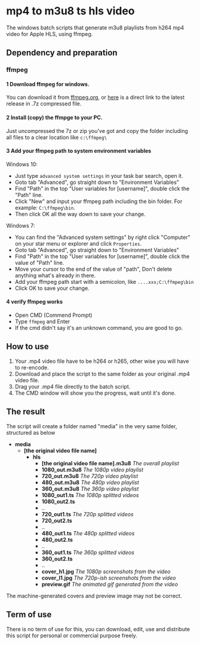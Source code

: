 # mp4 to m3u8 ts hls video
The windows batch scripts that generate m3u8 playlists from h264 mp4 video for Apple HLS, using ffmpeg.


## Dependency and preparation
### ffmpeg
#### 1 Download ffmpeg for windows. 
You can download it from [ffmpeg.org](https://www.ffmpeg.org/download.html#build-windows), or [here](https://www.gyan.dev/ffmpeg/builds/ffmpeg-release-full.7z) is a direct link to the latest release in .7z compressed file.
#### 2 Install (copy) the ffmpge to your PC. 
Just uncompressed the 7z or zip you've got and copy the folder including all files to a clear location like `c:\ffmpeg\ `
#### 3 Add your ffmpeg path to system environment variables
Windows 10: 
* Just type `advanced system settings` in your task bar search, open it.
* Goto tab "Advanced", go straight down to "Environment Variables"
* Find "Path" in the top "User variables for [username]", double click the "Path" line.
* Click "New" and input your ffmpeg path including the bin folder. For example: `C:\ffmpeg\bin`.
* Then click OK all the way down to save your change.

Windows 7:
* You can find the "Advanced system settings" by right click "Computer" on your star menu or explorer and click `Properties`.
* Goto tab "Advanced", go straight down to "Environment Variables"
* Find "Path" in the top "User variables for [username]", double click the value of "Path" line.
* Move your cursor to the end of the value of "path", Don't delete anything what's already in there.
* Add your ffmpeg path start with a semicolon, like `....xxx;C:\ffmpeg\bin`
* Click OK to save your change.

#### 4 verify ffmpeg works
* Open CMD (Commend Prompt)
* Type `ffmpeg` and Enter
* If the cmd didn't say it's an unknown command, you are good to go.


## How to use
1. Your .mp4 video file have to be h264 or h265, other wise you will have to re-encode. 
2. Download and place the script to the same folder as your original .mp4 video file.
3. Drag your .mp4 file directly to the batch script.
4. The CMD window will show you the progress, wait until it's done.

## The result
The script will create a folder named "media" in the very same folder, structured as below
- **media**
	- **[the original video file name]**
		- **hls**
			- **[the original video file name].m3u8**  *The overall playlist*
			- **1080_out.m3u8** *The 1080p video playlist*
			- **720_out.m3u8**  *The 720p video playlist*
			- **480_out.m3u8**  *The 480p video playlist*
			- **360_out.m3u8**  *The 360p video playlist*
			- **1080_out1.ts**	*The 1080p splitted videos*
			- **1080_out2.ts**
			- ..
			- **720_out1.ts**  *The 720p splitted videos*
			- **720_out2.ts**
			- ..
			- **480_out1.ts**  *The 480p splitted videos*
			- **480_out2.ts**
			- ..
			- **360_out1.ts**  *The 360p splitted videos*
			- **360_out2.ts**
			- ..
			- **cover_h1.jpg**  *The 1080p screenshots from the video*
			- **cover_l1.jpg**	*The 720p-ish screenshots from the video*
			- **preview.gif** *The animated gif generated from the video*

The machine-generated covers and preview image may not be correct.

## Term of use
There is no term of use for this, you can download, edit, use and distribute this script for personal or commercial purpose freely.
